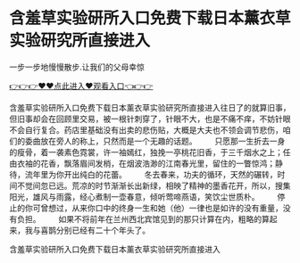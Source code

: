 # 含羞草实验研所入口免费下载日本薰衣草实验研究所直接进入
一步一步地慢慢散步.让我们的父母幸惊

<a href="https://github.com/getmal/fdwwt/issues/2">👉👉👉♥♥点此进入♥观看入口👈👉👉</a>

含羞草实验研所入口免费下载日本薰衣草实验研究所直接进入往日了的就算旧事，但旧事却会在回顾里交易，被一根针刺穿了，针眼不大，也是不痛不痒，不妨针眼不会自行复合。药店里基础没有出卖的悲伤贴，大概是大夫也不领会调节悲伤，咱们的委曲放在旁人的称上，只然而是一个无趣的话题。
　　只愿那一生折去一身的瘦骨，着一袭素色霓裳，许一袖嫣红，独挽一亭桃花旧香，于三千烟水之上；任由衣袖的花香，飘落眉间发梢，在烟波浩渺的江南春光里，留住的一瞥惊鸿；静待，流年里为你开出纯白的花蕾。
　　冬去春来，功夫的循环，天然的碾转，时间不觉间忽已远。荒凉的时节渐渐长出新绿，相映了精神的墨香花开，所以，搜集阳光，雄风与雨露，经心煮制一壶春意，倾听莺啼燕语，笑饮尘世质朴。
　　停止的你可曾想过，从来你口中的终身一生和她（他）一律也是如许的没有重量，没有负担。
　　如果不将前年在兰州西北宾馆见到的那只计算在内，粗略的算起来，我与喜鹊分别已经有二十个年头了。

含羞草实验研所入口免费下载日本薰衣草实验研究所直接进入
